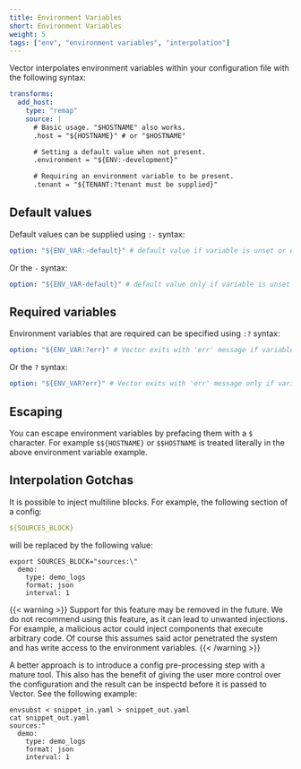 ```yaml
---
title: Environment Variables
short: Environment Variables
weight: 5
tags: ["env", "environment variables", "interpolation"]
---
```


Vector interpolates environment variables within your configuration file with
the following syntax:

```yaml
transforms:
  add_host:
    type: "remap"
    source: |
      # Basic usage. "$HOSTNAME" also works.
      .host = "${HOSTNAME}" # or "$HOSTNAME"

      # Setting a default value when not present.
      .environment = "${ENV:-development}"

      # Requiring an environment variable to be present.
      .tenant = "${TENANT:?tenant must be supplied}"
```

## Default values

Default values can be supplied using `:-` syntax:

```yaml
option: "${ENV_VAR:-default}" # default value if variable is unset or empty
```

Or the `-` syntax:

```yaml
option: "${ENV_VAR-default}" # default value only if variable is unset
```

## Required variables

Environment variables that are required can be specified using `:?` syntax:

```yaml
option: "${ENV_VAR:?err}" # Vector exits with 'err' message if variable is unset or empty
```

Or  the `?` syntax:

```yaml
option: "${ENV_VAR?err}" # Vector exits with 'err' message only if variable is unset
```

## Escaping

You can escape environment variables by prefacing them with a `$` character. For
example `$${HOSTNAME}` or `$$HOSTNAME` is treated literally in the above
environment variable example.

## Interpolation Gotchas


It is possible to inject multiline blocks. For example, the following section of a config:

```yaml
${SOURCES_BLOCK}
```

will be replaced by the following value:

```shell
export SOURCES_BLOCK="sources:\"
  demo:
    type: demo_logs
    format: json
    interval: 1
```

{{< warning >}}
Support for this feature may be removed in the future.
We do not recommend using this feature, as it can lead to unwanted injections. 
For example, a malicious actor could inject components that execute arbitrary code.
Of course this assumes said actor penetrated the system and has write access to the environment variables.
{{< /warning >}}

A better approach is to introduce a config pre-processing step with a mature tool. This also has the benefit of giving the user
more control over the configuration and the result can be inspectd before it is passed to Vector. See the following example:

```shell
envsubst < snippet_in.yaml > snippet_out.yaml
cat snippet_out.yaml
sources:"
  demo:
    type: demo_logs
    format: json
    interval: 1
```
